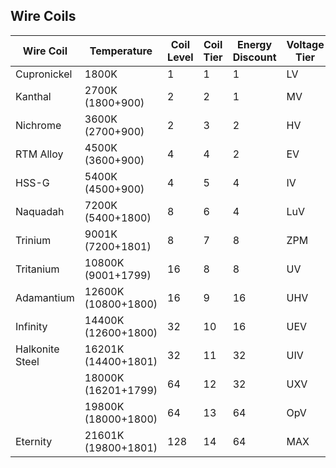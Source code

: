 ## Wire Coils

| Wire Coil       | Temperature         | Coil Level | Coil Tier | Energy Discount | Voltage Tier |
|-----------------|---------------------|------------|-----------|-----------------|--------------|
| Cupronickel     | 1800K               | 1          | 1         | 1               | LV           |
| Kanthal         | 2700K (1800+900)    | 2          | 2         | 1               | MV           |
| Nichrome        | 3600K (2700+900)    | 2          | 3         | 2               | HV           |
| RTM Alloy       | 4500K (3600+900)    | 4          | 4         | 2               | EV           |
| HSS-G           | 5400K (4500+900)    | 4          | 5         | 4               | IV           |
| Naquadah        | 7200K (5400+1800)   | 8          | 6         | 4               | LuV          |
| Trinium         | 9001K (7200+1801)   | 8          | 7         | 8               | ZPM          |
| Tritanium       | 10800K (9001+1799)  | 16         | 8         | 8               | UV           |
| Adamantium      | 12600K (10800+1800) | 16         | 9         | 16              | UHV          |
| Infinity        | 14400K (12600+1800) | 32         | 10        | 16              | UEV          |
| Halkonite Steel | 16201K (14400+1801) | 32         | 11        | 32              | UIV          |
|                 | 18000K (16201+1799) | 64         | 12        | 32              | UXV          |
|                 | 19800K (18000+1800) | 64         | 13        | 64              | OpV          |
| Eternity        | 21601K (19800+1801) | 128        | 14        | 64              | MAX          |